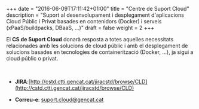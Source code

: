 +++
date        = "2016-06-09T17:11:42+01:00"
title       = "Centre de Suport Cloud"
description = "Suport al desenvolupament i desplegament d'aplicacions Cloud Públic i Privat basades en contenidors (Docker) i serveis (xPaaS/buildpacks, DBaaS, ...)"
draft 		= false
weight 		= 2
+++

El **CS de Suport Cloud** donarà resposta a totes aquelles necessitats relacionades amb les solucions de cloud públic i amb el desplegament de solucions basades en tecnologies de containerització (Docker, ...), ja sigui a cloud públic o privat. 

<br />

- **JIRA**:[http://cstd.ctti.gencat.cat/jiracstd/browse/CLD](http://cstd.ctti.gencat.cat/jiracstd/browse/CLD)

- **Correu-e**: [suport.cloud@gencat.cat](mailto://suport.cloud@gencat.cat)
